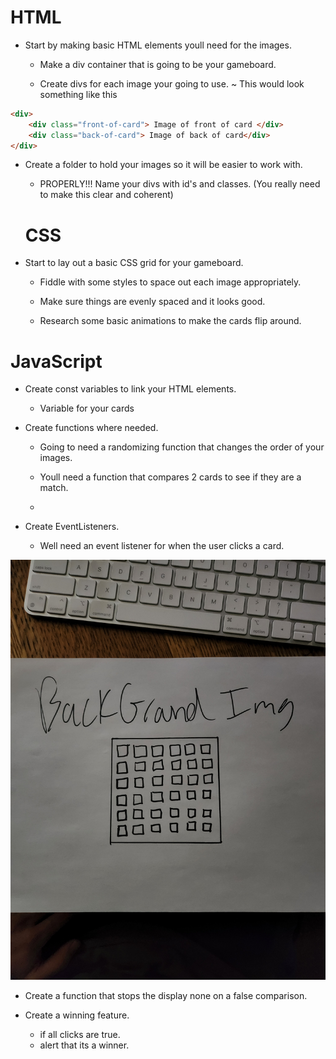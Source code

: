 # HTML
- Start by making basic HTML elements youll need for the images.
    * Make a div container that is going to be your gameboard.

    * Create divs for each image your going to use.
        ~ This would look something like this
```html
<div>
    <div class="front-of-card"> Image of front of card </div>
    <div class="back-of-card"> Image of back of card</div>
</div>
```
            
* Create a folder to hold your images so it will be easier to work with.

    * PROPERLY!!! Name your divs with id's and classes. (You really need to make this clear and coherent)

     # CSS
- Start to lay out a basic CSS grid for your gameboard.
    * Fiddle with some styles to space out each image appropriately.
        
    * Make sure things are evenly spaced and it looks good.

    * Research some basic animations to make the cards flip around.



# JavaScript
- Create const variables to link your HTML elements.
    * Variable for your cards

- Create functions where needed.
    * Going to need a randomizing function that changes the order of your images.

    * Youll need a function that compares 2 cards to see if they are a match.

    * 

- Create EventListeners.
    * Well need an event listener for when the user clicks a card.

![](./Images/wireframe.jpg)





- Create a function that stops the display none on a false comparison.

- Create a winning feature.
    * if all clicks are true.
    * alert that its a winner.
